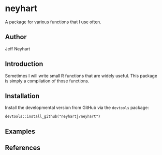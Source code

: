 # neyhart
A package for various functions that I use often.

## Author
Jeff Neyhart

## Introduction
Sometimes I will write small R functions that are widely useful. This package is
simply a compilation of those functions.

## Installation
Install the developmental version from GitHub via the `devtools` package:
```
devtools::install_github("neyhartj/neyhart")
```

## Examples


## References